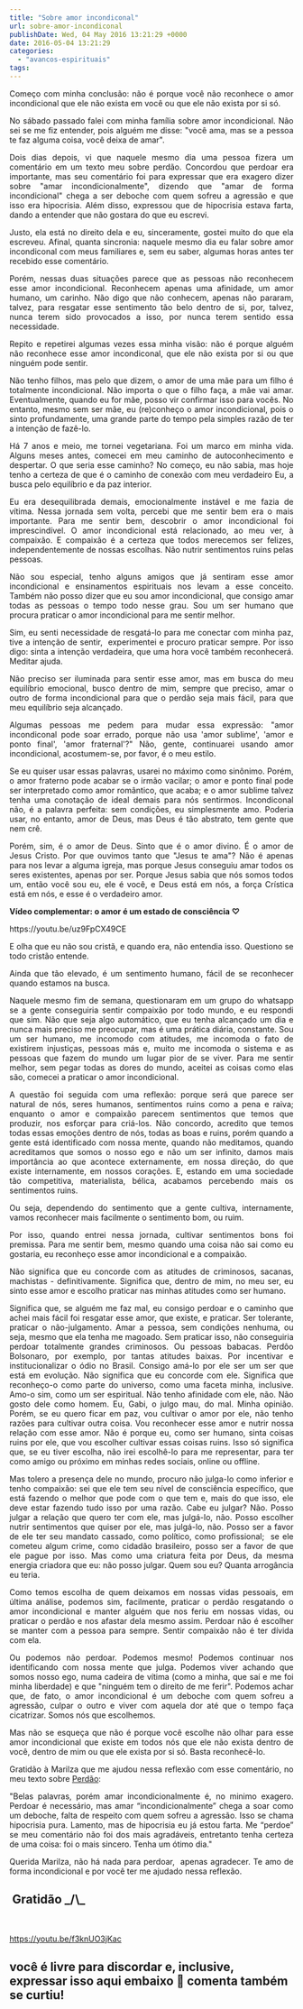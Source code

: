 ```yaml
---
title: "Sobre amor incondiconal"
url: sobre-amor-incondiconal
publishDate: Wed, 04 May 2016 13:21:29 +0000
date: 2016-05-04 13:21:29
categories: 
  - "avancos-espirituais"
tags: 
---
```

<p style="text-align: justify;">Começo com minha conclusão: não é porque você não reconhece o amor incondicional que ele não exista em você ou que ele não exista por si só.</p>
<p style="text-align: justify;"><!--more--></p>
<p style="text-align: justify;">No sábado passado falei com minha família sobre amor incondicional. Não sei se me fiz entender, pois alguém me disse: "você ama, mas se a pessoa te faz alguma coisa, você deixa de amar".</p>
<p style="text-align: justify;">Dois dias depois, vi que naquele mesmo dia uma pessoa fizera um comentário em um texto meu sobre perdão. Concordou que perdoar era importante, mas seu comentário foi para expressar que era exagero dizer sobre "amar incondicionalmente", dizendo que "amar de forma incondicional" chega a ser deboche com quem sofreu a agressão e que isso era hipocrisia. Além disso, expressou que de hipocrisia estava farta, dando a entender que não gostara do que eu escrevi.</p>
<p style="text-align: justify;">Justo, ela está no direito dela e eu, sinceramente, gostei muito do que ela escreveu. Afinal, quanta sincronia: naquele mesmo dia eu falar sobre amor incondiconal com meus familiares e, sem eu saber, algumas horas antes ter recebido esse comentário.</p>
<p style="text-align: justify;">Porém, nessas duas situações parece que as pessoas não reconhecem esse amor incondicional. Reconhecem apenas uma afinidade, um amor humano, um carinho. Não digo que não conhecem, apenas não pararam, talvez, para resgatar esse sentimento tão belo dentro de si, por, talvez, nunca terem sido provocados a isso, por nunca terem sentido essa necessidade.</p>
<p style="text-align: justify;">Repito e repetirei algumas vezes essa minha visão: não é porque alguém não reconhece esse amor incondiconal, que ele não exista por si ou que ninguém pode sentir.</p>
<p style="text-align: justify;">Não tenho filhos, mas pelo que dizem, o amor de uma mãe para um filho é totalmente incondicional. Não importa o que o filho faça, a mãe vai amar. Eventualmente, quando eu for mãe, posso vir confirmar isso para vocês. No entanto, mesmo sem ser mãe, eu (re)conheço o amor incondicional, pois o sinto profundamente, uma grande parte do tempo pela simples razão de ter a intenção de fazê-lo.</p>
<p style="text-align: justify;">Há 7 anos e meio, me tornei vegetariana. Foi um marco em minha vida. Alguns meses antes, comecei em meu caminho de autoconhecimento e despertar. O que seria esse caminho? No começo, eu não sabia, mas hoje tenho a certeza de que é o caminho de conexão com meu verdadeiro Eu, a busca pelo equilíbrio e da paz interior.</p>
<p style="text-align: justify;">Eu era desequilibrada demais, emocionalmente instável e me fazia de vítima. Nessa jornada sem volta, percebi que me sentir bem era o mais importante. Para me sentir bem, descobrir o amor incondicional foi imprescindível. O amor incondicional está relacionado, ao meu ver, à compaixão. E compaixão é a certeza que todos merecemos ser felizes, independentemente de nossas escolhas. Não nutrir sentimentos ruins pelas pessoas.</p>
<p style="text-align: justify;">Não sou especial, tenho alguns amigos que já sentiram esse amor incondicional e ensinamentos espirituais nos levam a esse conceito. Também não posso dizer que eu sou amor incondicional, que consigo amar todas as pessoas o tempo todo nesse grau. Sou um ser humano que procura praticar o amor incondicional para me sentir melhor.</p>
<p style="text-align: justify;">Sim, eu senti necessidade de resgatá-lo para me conectar com minha paz, tive a intenção de sentir,  experimentei e procuro praticar sempre. Por isso digo: sinta a intenção verdadeira, que uma hora você também reconhecerá. Meditar ajuda.</p>
<p style="text-align: justify;">Não preciso ser iluminada para sentir esse amor, mas em busca do meu equilíbrio emocional, busco dentro de mim, sempre que preciso, amar o outro de forma incondicional para que o perdão seja mais fácil, para que meu equilíbrio seja alcançado.</p>
<p style="text-align: justify;">Algumas pessoas me pedem para mudar essa expressão: "amor incondiconal pode soar errado, porque não usa 'amor sublime', 'amor e ponto final', 'amor fraternal'?" Não, gente, continuarei usando amor incondicional, acostumem-se, por favor, é o meu estilo.</p>
<p style="text-align: justify;">Se eu quiser usar essas palavras, usarei no máximo como sinônimo. Porém, o amor fraterno pode acabar se o irmão vacilar; o amor e ponto final pode ser interpretado como amor romântico, que acaba; e o amor sublime talvez tenha uma conotação de ideal demais para nós sentirmos. Incondiconal não, é a palavra perfeita: sem condições, eu simplesmente amo. Poderia usar, no entanto, amor de Deus, mas Deus é tão abstrato, tem gente que nem crê.</p>
<p style="text-align: justify;">Porém, sim, é o amor de Deus. Sinto que é o amor divino. É o amor de Jesus Cristo. Por que ouvimos tanto que "Jesus te ama"? Não é apenas para nos levar a alguma igreja, mas porque Jesus conseguiu amar todos os seres existentes, apenas por ser. Porque Jesus sabia que nós somos todos um, então você sou eu, ele é você, e Deus está em nós, a força Crística está em nós, e esse é o verdadeiro amor.</p>
<p style="text-align: justify;"><strong>Vídeo complementar: o amor é um estado de consciência ♡</strong></p>
https://youtu.be/uz9FpCX49CE
<p style="text-align: justify;">E olha que eu não sou cristã, e quando era, não entendia isso. Questiono se todo cristão entende.</p>
<p style="text-align: justify;">Ainda que tão elevado, é um sentimento humano, fácil de se reconhecer quando estamos na busca.</p>
<p style="text-align: justify;">Naquele mesmo fim de semana, questionaram em um grupo do whatsapp se a gente conseguiria sentir compaixão por todo mundo, e eu respondi que sim. Não que seja algo automático, que eu tenha alcançado um dia e nunca mais preciso me preocupar, mas é uma prática diária, constante. Sou um ser humano, me incomodo com atitudes, me incomoda o fato de existirem injustiças, pessoas más e, muito me incomoda o sistema e as pessoas que fazem do mundo um lugar pior de se viver. Para me sentir melhor, sem pegar todas as dores do mundo, aceitei as coisas como elas são, comecei a praticar o amor incondicional.</p>
<p style="text-align: justify;">A questão foi seguida com uma reflexão: porque será que parece ser natural de nós, seres humanos, sentimentos ruins como a pena e raiva; enquanto o amor e compaixão parecem sentimentos que temos que produzir, nos esforçar para criá-los. Não concordo, acredito que temos todas essas emoções dentro de nós, todas as boas e ruins, porém quando a gente está identificado com nossa mente, quando não meditamos, quando acreditamos que somos o nosso ego e não um ser infinito, damos mais importância ao que acontece externamente, em nossa direção, do que existe internamente, em nossos corações. E, estando em uma sociedade tão competitiva, materialista, bélica, acabamos percebendo mais os sentimentos ruins.</p>
<p style="text-align: justify;">Ou seja, dependendo do sentimento que a gente cultiva, internamente, vamos reconhecer mais facilmente o sentimento bom, ou ruim.</p>
<p style="text-align: justify;">Por isso, quando entrei nessa jornada, cultivar sentimentos bons foi premissa. Para me sentir bem, mesmo quando uma coisa não sai como eu gostaria, eu reconheço esse amor incondicional e a compaixão.</p>
<p style="text-align: justify;">Não significa que eu concorde com as atitudes de criminosos, sacanas, machistas - definitivamente. Significa que, dentro de mim, no meu ser, eu sinto esse amor e escolho praticar nas minhas atitudes como ser humano.</p>
<p style="text-align: justify;">Significa que, se alguém me faz mal, eu consigo perdoar e o caminho que achei mais fácil foi resgatar esse amor, que existe, e praticar. Ser tolerante, praticar o não-julgamento. Amar a pessoa, sem condições nenhuma, ou seja, mesmo que ela tenha me magoado. Sem praticar isso, não conseguiria perdoar totalmente grandes criminosos. Ou pessoas babacas. Perdôo Bolsonaro, por exemplo, por tantas atitudes baixas. Por incentivar e institucionalizar o ódio no Brasil. Consigo amá-lo por ele ser um ser que está em evolução. Não significa que eu concorde com ele. Significa que reconheço-o como parte do universo, como uma faceta minha, inclusive. Amo-o sim, como um ser espiritual. Não tenho afinidade com ele, não. Não gosto dele como homem. Eu, Gabi, o julgo mau, do mal. Minha opinião. Porém, se eu quero ficar em paz, vou cultivar o amor por ele, não tenho razões para cultivar outra coisa. Vou reconhecer esse amor e nutrir nossa relação com esse amor. Não é porque eu, como ser humano, sinta coisas ruins por ele, que vou escolher cultivar essas coisas ruins. Isso só significa que, se eu tiver escolha, não irei escolhê-lo para me representar, para ter como amigo ou próximo em minhas redes sociais, online ou offline.</p>
<p style="text-align: justify;">Mas tolero a presença dele no mundo, procuro não julga-lo como inferior e tenho compaixão: sei que ele tem seu nível de consciência específico, que está fazendo o melhor que pode com o que tem e, mais do que isso, ele deve estar fazendo tudo isso por uma razão. Cabe eu julgar? Não. Posso julgar a relação que quero ter com ele, mas julgá-lo, não. Posso escolher nutrir sentimentos que quiser por ele, mas julgá-lo, não. Posso ser a favor de ele ter seu mandato cassado, como político, como profissional;  se ele cometeu algum crime, como cidadão brasileiro, posso ser a favor de que ele pague por isso. Mas como uma criatura feita por Deus, da mesma energia criadora que eu: não posso julgar. Quem sou eu? Quanta arrogância eu teria.</p>
<p style="text-align: justify;">Como temos escolha de quem deixamos em nossas vidas pessoais, em última análise, podemos sim, facilmente, praticar o perdão resgatando o amor incondicional e manter alguém que nos feriu em nossas vidas, ou praticar o perdão e nos afastar dela mesmo assim. Perdoar não é escolher se manter com a pessoa para sempre. Sentir compaixão não é ter dívida com ela.</p>
<p style="text-align: justify;">Ou podemos não perdoar. Podemos mesmo! Podemos continuar nos identificando com nossa mente que julga. Podemos viver achando que somos nosso ego, numa cadeira de vítima (como a minha, que saí e me foi minha liberdade) e que "ninguém tem o direito de me ferir". Podemos achar que, de fato, o amor incondicional é um deboche com quem sofreu a agressão, culpar o outro e viver com aquela dor até que o tempo faça cicatrizar. Somos nós que escolhemos.</p>
<p style="text-align: justify;">Mas não se esqueça que não é porque você escolhe não olhar para esse amor incondicional que existe em todos nós que ele não exista dentro de você, dentro de mim ou que ele exista por si só. Basta reconhecê-lo.</p>
<p style="text-align: justify;">Gratidão à Marilza que me ajudou nessa reflexão com esse comentário, no meu texto sobre <a href="http://www.gabi.blog.br/2015/11/exercicio-do-perdao/" target="_blank">Perdão</a>:</p>
<p style="text-align: justify;">"Belas palavras, porém amar incondicionalmente é, no minimo exagero. Perdoar é necessário, mas amar “incondicionalmente” chega a soar como um deboche, falta de respeito com quem sofreu a agressão. Isso se chama hipocrisia pura. Lamento, mas de hipocrisia eu já estou farta. Me “perdoe” se meu comentário não foi dos mais agradáveis, entretanto tenha certeza de uma coisa: foi o mais sincero. Tenha um ótimo dia."</p>
<p style="text-align: justify;">Querida Marilza, não há nada para perdoar,  apenas agradecer. Te amo de forma incondicional e por você ter me ajudado nessa reflexão.</p>

<h2> Gratidão _/\_</h2>
&nbsp;

https://youtu.be/f3knUO3jKac
<h2>você é livre para discordar e, inclusive, expressar isso aqui embaixo 🙂 comenta também se curtiu!</h2>
&nbsp;
